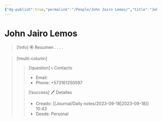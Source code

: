 ```yaml
---
{"dg-publish":true,"permalink":"/People/John Jairo Lemos/","title":"John Jairo Lemos","tags":["NoteType/Person"],"created":"2023-09-18T10:42:45.900-05:00","updated":"2023-09-19T15:15:19.560-05:00"}
---
```



# John Jairo Lemos

> [!info] 🏵️ Resumen
> .
> .
> .
> .

> [!multi-column]
> 
> > [!question] 📞 Contacto
> > - Email:  
> > - Phone: +573161250597 
> 
> > [!success] 🖊️ Detalles
> > - Creado: [[Journal/Daily notes/2023-09-18\|2023-09-18]] 10:43
> > - Desde: Personal

